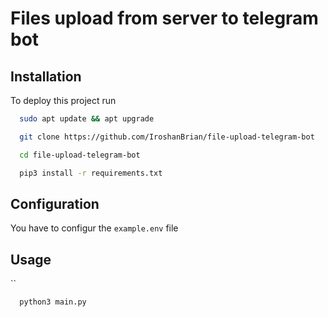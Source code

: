 # Files upload from server to telegram bot

## Installation

To deploy this project run

```bash
  sudo apt update && apt upgrade
```
```bash
  git clone https://github.com/IroshanBrian/file-upload-telegram-bot
```
```bash
  cd file-upload-telegram-bot
```
```bash
  pip3 install -r requirements.txt
```
## Configuration

You have to configur the `example.env` file 

## Usage
 ``

```bash
  python3 main.py
```
